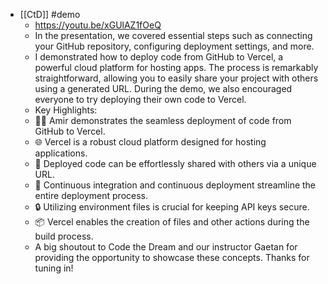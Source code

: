 - [[CtD]] #demo
	- https://youtu.be/xGUlAZ1fOeQ
	- In the presentation, we covered essential steps such as connecting your GitHub repository, configuring deployment settings, and more.
	- I demonstrated how to deploy code from GitHub to Vercel, a powerful cloud platform for hosting apps. The process is remarkably straightforward, allowing you to easily share your project with others using a generated URL. During the demo, we also encouraged everyone to try deploying their own code to Vercel.
	- Key Highlights:
	- 👨‍💻 Amir demonstrates the seamless deployment of code from GitHub to Vercel.
	- 🌐 Vercel is a robust cloud platform designed for hosting applications.
	- 🚀 Deployed code can be effortlessly shared with others via a unique URL.
	- 🔄 Continuous integration and continuous deployment streamline the entire deployment process.
	- 🔒 Utilizing environment files is crucial for keeping API keys secure.
	- 📦 Vercel enables the creation of files and other actions during the build process.
	- A big shoutout to Code the Dream and our instructor Gaetan for providing the opportunity to showcase these concepts. Thanks for tuning in!